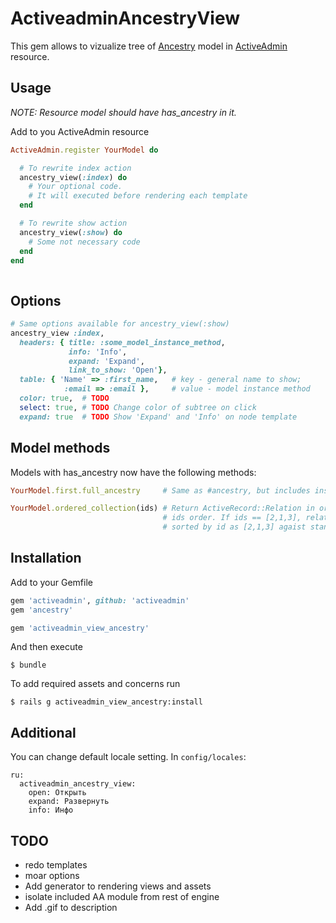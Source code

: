# ActiveadminAncestryView
This gem allows to vizualize tree of [Ancestry](https://github.com/stefankroes/ancestry) model in [ActiveAdmin](https://github.com/activeadmin/activeadmin) resource.

## Usage

*NOTE: Resource model should have has_ancestry in it.*

Add to you ActiveAdmin resource
```ruby
ActiveAdmin.register YourModel do

  # To rewrite index action
  ancestry_view(:index) do
    # Your optional code.
    # It will executed before rendering each template
  end

  # To rewrite show action
  ancestry_view(:show) do
    # Some not necessary code
  end
end
  
```

## Options

```ruby
# Same options available for ancestry_view(:show)
ancestry_view :index,
  headers: { title: :some_model_instance_method,
             info: 'Info',
             expand: 'Expand',
             link_to_show: 'Open'},
  table: { 'Name' => :first_name,   # key - general name to show;
            :email => :email },     # value - model instance method
  color: true,  # TODO
  select: true, # TODO Change color of subtree on click
  expand: true  # TODO Show 'Expand' and 'Info' on node template
```

## Model methods

Models with has_ancestry now have the following methods:
```ruby
YourModel.first.full_ancestry     # Same as #ancestry, but includes instance id

YourModel.ordered_collection(ids) # Return ActiveRecord::Relation in order equal to
                                  # ids order. If ids == [2,1,3], relation will be
                                  # sorted by id as [2,1,3] agaist standart [1,2,3] way.

```
## Installation

Add to your Gemfile

```ruby
gem 'activeadmin', github: 'activeadmin'
gem 'ancestry'

gem 'activeadmin_view_ancestry'
```

And then execute

```
$ bundle
```

To add required assets and concerns run
```
$ rails g activeadmin_view_ancestry:install
```

## Additional

You can change default locale setting. In `config/locales`:
```
ru:
  activeadmin_ancestry_view:
    open: Открыть
    expand: Развернуть
    info: Инфо
```

## TODO
+ redo templates
+ moar options
+ Add generator to rendering views and assets
+ isolate included AA module from rest of engine
+ Add .gif to description 